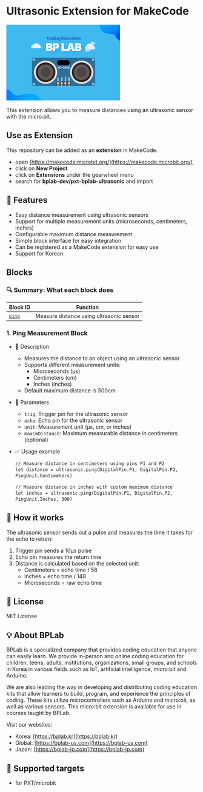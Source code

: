# Ultrasonic Extension for MakeCode

![Ultrasonic Image](./icon.png)

This extension allows you to measure distances using an ultrasonic sensor with the micro:bit.

## Use as Extension

This repository can be added as an **extension** in MakeCode.

- open [https://makecode.microbit.org/](https://makecode.microbit.org/)
- click on **New Project**
- click on **Extensions** under the gearwheel menu
- search for **bplab-dev/pxt-bplab-ultrasonic** and import

## 🚀 Features

- Easy distance measurement using ultrasonic sensors
- Support for multiple measurement units (microseconds, centimeters, inches)
- Configurable maximum distance measurement
- Simple block interface for easy integration
- Can be registered as a MakeCode extension for easy use
- Support for Korean

## Blocks

### 🔍 Summary: What each block does

| **Block ID**                 | **Function**                                   |
|-----------------------------|-----------------------------------------------|
| [`ping`](#ping-measurement-block) | Measure distance using ultrasonic sensor |

### 1. Ping Measurement Block

- 🔹 Description

  - Measures the distance to an object using an ultrasonic sensor
  - Supports different measurement units:
    - Microseconds (μs)
    - Centimeters (cm)
    - Inches (inches)
  - Default maximum distance is 500cm

- 🔹 Parameters
  - `trig`: Trigger pin for the ultrasonic sensor
  - `echo`: Echo pin for the ultrasonic sensor
  - `unit`: Measurement unit (μs, cm, or inches)
  - `maxCmDistance`: Maximum measurable distance in centimeters (optional)

- ✅ Usage example

  ```blocks
  // Measure distance in centimeters using pins P1 and P2
  let distance = ultrasonic.ping(DigitalPin.P1, DigitalPin.P2, PingUnit.Centimeters)
  ```

  ```blocks
  // Measure distance in inches with custom maximum distance
  let inches = ultrasonic.ping(DigitalPin.P1, DigitalPin.P2, PingUnit.Inches, 300)
  ```

## 🔧 How it works

The ultrasonic sensor sends out a pulse and measures the time it takes for the echo to return:

1. Trigger pin sends a 10μs pulse
2. Echo pin measures the return time
3. Distance is calculated based on the selected unit:
   - Centimeters = echo time / 58
   - Inches = echo time / 148
   - Microseconds = raw echo time

## 📜 License

MIT License

## 💡 About BPLab

BPLab is a specialized company that provides coding education that anyone can easily learn. We provide in-person and online coding education for children, teens, adults, institutions, organizations, small groups, and schools in Korea in various fields such as IoT, artificial intelligence, micro:bit and Arduino.

We are also leading the way in developing and distributing coding education kits that allow learners to build, program, and experience the principles of coding. These kits utilize microcontrollers such as Arduino and micro:bit, as well as various sensors. This micro:bit extension is available for use in courses taught by BPLab.

Visit our websites:

- Korea: [https://bplab.kr](https://bplab.kr)
- Global: [https://bplab-us.com](https://bplab-us.com)
- Japan: [https://bplab-jp.com](https://bplab-jp.com)

## 📍 Supported targets

- for PXT/microbit

<script src="https://makecode.com/gh-pages-embed.js"></script><script>makeCodeRender("{{ site.makecode.home_url }}", "{{ site.github.owner_name }}/{{ site.github.repository_name }}");</script>
